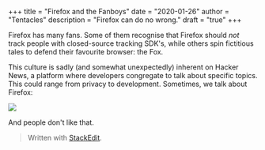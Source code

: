 +++
title = "Firefox and the Fanboys"
date = "2020-01-26"
author = "Tentacles"
description = "Firefox can do no wrong."
draft = "true"
+++


Firefox has many fans. Some of them recognise that Firefox should *not* track people with closed-source tracking SDK's, while others spin fictitious tales to defend their favourite browser: the Fox.

This culture is sadly (and somewhat unexpectedly) inherent on Hacker News, a platform where developers congregate to talk about specific topics. This could range from privacy to development. Sometimes, we talk about Firefox:

![](https://i.imgur.com/MVxrCdA.png)

And people don't like that.




> Written with [StackEdit](https://stackedit.io/).
<!--stackedit_data:
eyJoaXN0b3J5IjpbLTgyNjI5NjI4XX0=
-->